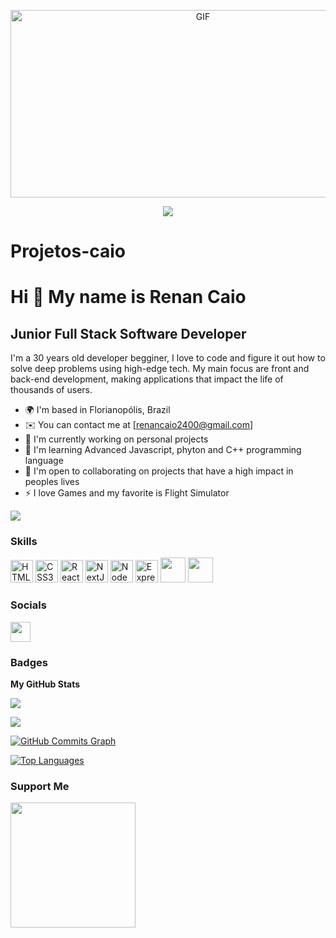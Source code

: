 <p align='center'>
    <img alt='GIF' src='https://github.com/mrhrifat/mrhrifat/blob/master/gifs/code.gif?raw=true' width='600' height='300' />
</p>
<div align='center'>
<img src='https://readme-typing-svg.herokuapp.com?font=ubuntu&color=16A085¢er=true&lines=Front+End+Developer;Enthusiastic+Programmer;Open+Source+Contributor;Code+For+Everyone'/ >
</div>




# Projetos-caio
Hi 👋 My name is Renan Caio
==========================

Junior Full Stack Software Developer
-----------------------------

I'm a 30 years old developer begginer, I love to code and figure it out how to solve deep problems using high-edge tech. My main focus are front and back-end development, making applications that impact the life of thousands of users.


* 🌍  I'm based in Florianopólis, Brazil
* ✉️  You can contact me at [renancaio2400@gmail.com]
* 🚀  I'm currently working on personal projects
* 🧠  I'm learning Advanced Javascript, phyton and C++ programming language
* 🤝  I'm open to collaborating on projects that have a high impact in peoples lives
* ⚡  I love Games and my favorite is Flight Simulator

<a href="https://www.github.com/renancaio22" target="_blank" rel="noreferrer"><img
src="https://img.shields.io/github/followers/renancaio22?logo=github&style=for-the-badge&color=3382ed&labelColor=171717" /></a>

### Skills

<p align="left">
<a href="https://developer.mozilla.org/en-US/docs/Glossary/HTML5" target="_blank" rel="noreferrer"><img src="https://raw.githubusercontent.com/danielcranney/readme-generator/main/public/icons/skills/html5-colored.svg" width="36" height="36" alt="HTML5" /></a>
<a href="https://developer.mozilla.org/en-US/docs/Web/CSS" target="_blank" rel="noreferrer"><img src="https://raw.githubusercontent.com/danielcranney/readme-generator/main/public/icons/skills/css3-colored.svg" width="36" height="36" alt="CSS3" /></a>  
<a href="https://reactjs.org/" target="_blank" rel="noreferrer"><img src="https://raw.githubusercontent.com/danielcranney/readme-generator/main/public/icons/skills/react-colored.svg" width="36" height="36" alt="React" /></a>
<a href="https://nextjs.org/docs" target="_blank" rel="noreferrer"><img src="https://raw.githubusercontent.com/danielcranney/readme-generator/main/public/icons/skills/nextjs-colored-dark.svg" width="36" height="36" alt="NextJs" /></a>
<a href="https://nodejs.org/en/" target="_blank" rel="noreferrer"><img src="https://raw.githubusercontent.com/danielcranney/readme-generator/main/public/icons/skills/nodejs-colored.svg" width="36" height="36" alt="NodeJS" /></a>
<a href="https://expressjs.com/" target="_blank" rel="noreferrer"><img src="https://raw.githubusercontent.com/danielcranney/readme-generator/main/public/icons/skills/express-colored-dark.svg" width="36" height="36" alt="Express" /></a>
<img src="https://cdn.jsdelivr.net/gh/devicons/devicon/icons/javascript/javascript-original.svg" width="40" height="40"/> 
<img src="https://cdn.jsdelivr.net/gh/devicons/devicon/icons/python/python-original.svg" width="40" height="40" />

          
        

### Socials

<p align="left"> <a href="https://discord.com/users/905593895088451616" target="_blank" rel="noreferrer"><img src="https://raw.githubusercontent.com/danielcranney/readme-generator/main/public/icons/socials/discord.svg" width="32" height="32" /></a> <a href="https://www.github.com/renancaio22" target="_blank" rel="noreferrer"></a>

### Badges

<b>My GitHub Stats</b>

<a href="http://www.github.com/renancaio22"><img src="https://github-readme-stats-peguimasid.vercel.app/api?username=renancaio22&show_icons=true&hide=&count_private=true&title_color=3382ed&text_color=ffffff&icon_color=3382ed&bg_color=171717&hide_border=true&show_icons=true" /></a>

<a href="http://www.github.com/renancaio22"><img src="https://github-readme-streak-stats.herokuapp.com/?user=renancaio22&stroke=ffffff&background=171717&ring=3382ed&fire=3382ed&currStreakNum=ffffff&currStreakLabel=3382ed&sideNums=ffffff&sideLabels=ffffff&dates=ffffff&hide_border=true" /></a>

<a href="http://www.github.com/renancaio22"><img src="https://activity-graph.herokuapp.com/graph?username=renancaio22&bg_color=171717&color=ffffff&line=3382ed&point=ffffff&area_color=171717&area=true&hide_border=true&custom_title=GitHub%20Commits%20Graph" alt="GitHub Commits Graph" /></a>

<a href="https://github.com/renancaio22" align="left"><img src="https://github-readme-stats-peguimasid.vercel.app/api/top-langs/?username=renancaio22&layout=compact&title_color=3382ed&text_color=ffffff&icon_color=3382ed&bg_color=171717&hide_border=true&locale=en&custom_title=Top%20%Languages" alt="Top Languages" /></a>

### Support Me

<a href="https://www.buymeacoffee.com/renancaio2l"><img src="https://cdn.buymeacoffee.com/buttons/v2/default-yellow.png" width="200" /></a>
